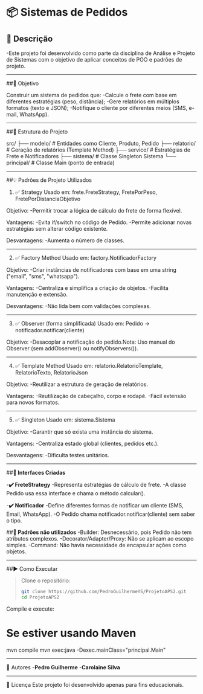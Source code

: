 # 📦 Sistemas de Pedidos

## 📜 Descrição
-Este projeto foi desenvolvido como parte da disciplina de Análise e Projeto de Sistemas com o objetivo de aplicar conceitos de POO e padrões de projeto.

---

##🎯 Objetivo

Construir um sistema de pedidos que:
-Calcule o frete com base em diferentes estratégias (peso, distância);
-Gere relatórios em múltiplos formatos (texto e JSON);
-Notifique o cliente por diferentes meios (SMS, e-mail, WhatsApp).

---

##🧱 Estrutura do Projeto

src/
├── modelo/             # Entidades como Cliente, Produto, Pedido
├── relatorio/          # Geração de relatórios (Template Method)
├── servico/            # Estratégias de Frete e Notificadores
├── sistema/            # Classe Singleton Sistema
└── principal/          # Classe Main (ponto de entrada)

---

##💡 Padrões de Projeto Utilizados

1. ✅ Strategy
Usado em: frete.FreteStrategy, FretePorPeso, FretePorDistanciaObjetivo 

Objetivo: 
-Permitir trocar a lógica de cálculo do frete de forma flexível.

Vantagens:
-Evita if/switch no código de Pedido.
-Permite adicionar novas estratégias sem alterar código existente.

Desvantagens:
-Aumenta o número de classes.

---

2. ✅ Factory Method
Usado em: factory.NotificadorFactory

Objetivo: 
-Criar instâncias de notificadores com base em uma string ("email", "sms", "whatsapp").

Vantagens:
-Centraliza e simplifica a criação de objetos.
-Facilita manutenção e extensão.

Desvantagens:
-Não lida bem com validações complexas.

---

3. ✅ Observer (forma simplificada)
Usado em: Pedido -> notificador.notificar(cliente)

Objetivo: 
-Desacoplar a notificação do pedido.Nota: Uso manual do Observer (sem addObserver() ou notifyObservers()).

---

4. ✅ Template Method
Usado em: relatorio.RelatorioTemplate, RelatorioTexto, RelatorioJson

Objetivo:
-Reutilizar a estrutura de geração de relatórios.

Vantagens:
-Reutilização de cabeçalho, corpo e rodapé.
-Fácil extensão para novos formatos.

---

5. ✅ Singleton
Usado em: sistema.Sistema

Objetivo: 
-Garantir que só exista uma instância do sistema.

Vantagens:
-Centraliza estado global (clientes, pedidos etc.).

Desvantagens:
-Dificulta testes unitários.

---

##**🔌 Interfaces Criadas**

-**✔️ FreteStrategy**
-Representa estratégias de cálculo de frete.
-A classe Pedido usa essa interface e chama o método calcular().

-**✔️ Notificador**
-Define diferentes formas de notificar um cliente (SMS, Email, WhatsApp).
-O Pedido chama notificador.notificar(cliente) sem saber o tipo.

##**🚫 Padrões não utilizados**
-Builder: Desnecessário, pois Pedido não tem atributos complexos.
-Decorator/Adapter/Proxy: Não se aplicam ao escopo simples.
-Command: Não havia necessidade de encapsular ações como objetos.

---

##▶️ Como Executar

>Clone o repositório:
>```bash
>git clone https://github.com/PedroGuilhermeYS/ProjetoAPS2.git
>cd ProjetoAPS2
>```

Compile e execute:
# Se estiver usando Maven
mvn compile
mvn exec:java -Dexec.mainClass="principal.Main"

---

👥 Autores
-**Pedro Guilherme**
-**Carolaine Silva**

---

📝 Licença
Este projeto foi desenvolvido apenas para fins educacionais.

